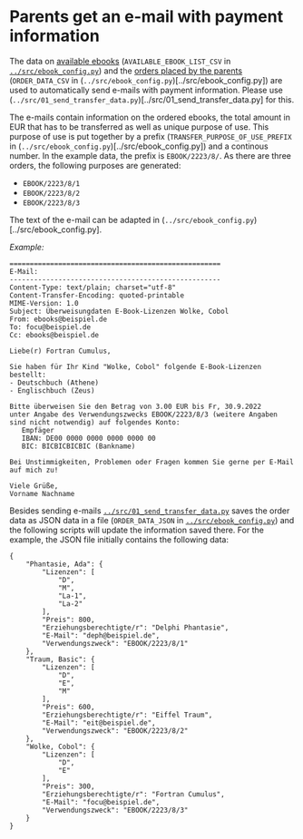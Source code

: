 # Parents get an e-mail with payment information

The data on [available ebooks](A_provide_available_books.md) (`AVAILABLE_EBOOK_LIST_CSV` in [`../src/ebook_config.py`](../src/ebook_config.py)) and the [orders placed by the parents](B_parents_poll.md) (`ORDER_DATA_CSV` in (`../src/ebook_config.py`)[../src/ebook_config.py]) are used to automatically send e-mails with payment information. Please use (`../src/01_send_transfer_data.py`)[../src/01_send_transfer_data.py] for this.

The e-mails contain information on the ordered ebooks, the total amount in EUR that has to be transferred as well as unique purpose of use. This purpose of use is put together by a prefix (`TRANSFER_PURPOSE_OF_USE_PREFIX` in (`../src/ebook_config.py`)[../src/ebook_config.py]) and a continous number. In the example data, the prefix is `EBOOK/2223/8/`. As there are three orders, the following purposes are generated:
* `EBOOK/2223/8/1`
* `EBOOK/2223/8/2`
* `EBOOK/2223/8/3`

The text of the e-mail can be adapted in (`../src/ebook_config.py`)[../src/ebook_config.py].

*Example:*
```
====================================================
E-Mail:
----------------------------------------------------
Content-Type: text/plain; charset="utf-8"
Content-Transfer-Encoding: quoted-printable
MIME-Version: 1.0
Subject: Überweisungdaten E-Book-Lizenzen Wolke, Cobol
From: ebooks@beispiel.de
To: focu@beispiel.de
Cc: ebooks@beispiel.de

Liebe(r) Fortran Cumulus,

Sie haben für Ihr Kind "Wolke, Cobol" folgende E-Book-Lizenzen bestellt:
- Deutschbuch (Athene)
- Englischbuch (Zeus)

Bitte überweisen Sie den Betrag von 3.00 EUR bis Fr, 30.9.2022
unter Angabe des Verwendungszwecks EBOOK/2223/8/3 (weitere Angaben sind nicht notwendig) auf folgendes Konto:
   Empfäger
   IBAN: DE00 0000 0000 0000 0000 00
   BIC: BICBICBICBIC (Bankname)

Bei Unstimmigkeiten, Problemen oder Fragen kommen Sie gerne per E-Mail auf mich zu!

Viele Grüße,
Vorname Nachname
```

Besides sending e-mails [`../src/01_send_transfer_data.py`](../src/01_send_transfer_data.py) saves the order data as JSON data in a file (`ORDER_DATA_JSON` in [`../src/ebook_config.py`](../src/ebook_config.py)) and the following scripts will update the information saved there. For the example, the JSON file initially contains the following data:

```
{
    "Phantasie, Ada": {
        "Lizenzen": [
            "D",
            "M",
            "La-1",
            "La-2"
        ],
        "Preis": 800,
        "Erziehungsberechtigte/r": "Delphi Phantasie",
        "E-Mail": "deph@beispiel.de",
        "Verwendungszweck": "EBOOK/2223/8/1"
    },
    "Traum, Basic": {
        "Lizenzen": [
            "D",
            "E",
            "M"
        ],
        "Preis": 600,
        "Erziehungsberechtigte/r": "Eiffel Traum",
        "E-Mail": "eit@beispiel.de",
        "Verwendungszweck": "EBOOK/2223/8/2"
    },
    "Wolke, Cobol": {
        "Lizenzen": [
            "D",
            "E"
        ],
        "Preis": 300,
        "Erziehungsberechtigte/r": "Fortran Cumulus",
        "E-Mail": "focu@beispiel.de",
        "Verwendungszweck": "EBOOK/2223/8/3"
    }
}
```
